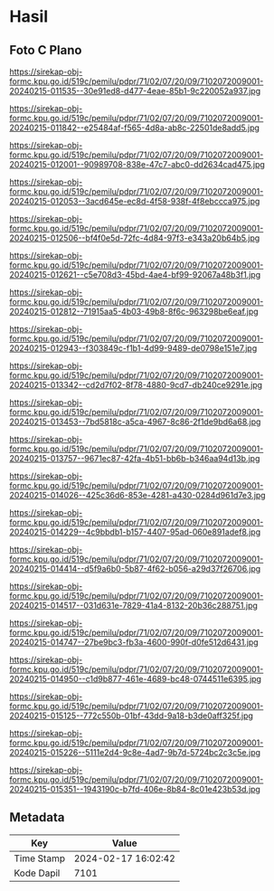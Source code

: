 # Hasil

## Foto C Plano

https://sirekap-obj-formc.kpu.go.id/519c/pemilu/pdpr/71/02/07/20/09/7102072009001-20240215-011535--30e91ed8-d477-4eae-85b1-9c220052a937.jpg

https://sirekap-obj-formc.kpu.go.id/519c/pemilu/pdpr/71/02/07/20/09/7102072009001-20240215-011842--e25484af-f565-4d8a-ab8c-22501de8add5.jpg

https://sirekap-obj-formc.kpu.go.id/519c/pemilu/pdpr/71/02/07/20/09/7102072009001-20240215-012001--90989708-838e-47c7-abc0-dd2634cad475.jpg

https://sirekap-obj-formc.kpu.go.id/519c/pemilu/pdpr/71/02/07/20/09/7102072009001-20240215-012053--3acd645e-ec8d-4f58-938f-4f8ebccca975.jpg

https://sirekap-obj-formc.kpu.go.id/519c/pemilu/pdpr/71/02/07/20/09/7102072009001-20240215-012506--bf4f0e5d-72fc-4d84-97f3-e343a20b64b5.jpg

https://sirekap-obj-formc.kpu.go.id/519c/pemilu/pdpr/71/02/07/20/09/7102072009001-20240215-012621--c5e708d3-45bd-4ae4-bf99-92067a48b3f1.jpg

https://sirekap-obj-formc.kpu.go.id/519c/pemilu/pdpr/71/02/07/20/09/7102072009001-20240215-012812--71915aa5-4b03-49b8-8f6c-963298be6eaf.jpg

https://sirekap-obj-formc.kpu.go.id/519c/pemilu/pdpr/71/02/07/20/09/7102072009001-20240215-012943--f303849c-f1b1-4d99-9489-de0798e151e7.jpg

https://sirekap-obj-formc.kpu.go.id/519c/pemilu/pdpr/71/02/07/20/09/7102072009001-20240215-013342--cd2d7f02-8f78-4880-9cd7-db240ce9291e.jpg

https://sirekap-obj-formc.kpu.go.id/519c/pemilu/pdpr/71/02/07/20/09/7102072009001-20240215-013453--7bd5818c-a5ca-4967-8c86-2f1de9bd6a68.jpg

https://sirekap-obj-formc.kpu.go.id/519c/pemilu/pdpr/71/02/07/20/09/7102072009001-20240215-013757--9671ec87-42fa-4b51-bb6b-b346aa94d13b.jpg

https://sirekap-obj-formc.kpu.go.id/519c/pemilu/pdpr/71/02/07/20/09/7102072009001-20240215-014026--425c36d6-853e-4281-a430-0284d961d7e3.jpg

https://sirekap-obj-formc.kpu.go.id/519c/pemilu/pdpr/71/02/07/20/09/7102072009001-20240215-014229--4c9bbdb1-b157-4407-95ad-060e891adef8.jpg

https://sirekap-obj-formc.kpu.go.id/519c/pemilu/pdpr/71/02/07/20/09/7102072009001-20240215-014414--d5f9a6b0-5b87-4f62-b056-a29d37f26706.jpg

https://sirekap-obj-formc.kpu.go.id/519c/pemilu/pdpr/71/02/07/20/09/7102072009001-20240215-014517--031d631e-7829-41a4-8132-20b36c288751.jpg

https://sirekap-obj-formc.kpu.go.id/519c/pemilu/pdpr/71/02/07/20/09/7102072009001-20240215-014747--27be9bc3-fb3a-4600-990f-d0fe512d6431.jpg

https://sirekap-obj-formc.kpu.go.id/519c/pemilu/pdpr/71/02/07/20/09/7102072009001-20240215-014950--c1d9b877-461e-4689-bc48-0744511e6395.jpg

https://sirekap-obj-formc.kpu.go.id/519c/pemilu/pdpr/71/02/07/20/09/7102072009001-20240215-015125--772c550b-01bf-43dd-9a18-b3de0aff325f.jpg

https://sirekap-obj-formc.kpu.go.id/519c/pemilu/pdpr/71/02/07/20/09/7102072009001-20240215-015226--5111e2d4-9c8e-4ad7-9b7d-5724bc2c3c5e.jpg

https://sirekap-obj-formc.kpu.go.id/519c/pemilu/pdpr/71/02/07/20/09/7102072009001-20240215-015351--1943190c-b7fd-406e-8b84-8c01e423b53d.jpg


## Metadata

| Key        | Value               |
| ---------- | ------------------- |
| Time Stamp | 2024-02-17 16:02:42 |
| Kode Dapil | 7101                |



